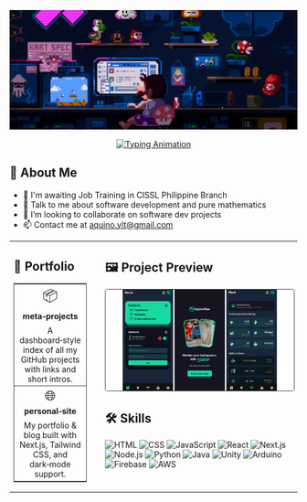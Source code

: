 <!-- Profile Cover -->
<p align="center"><img src="img/profile-cover.gif" alt="Profile Cover" /></p>

<!-- Typing SVG -->
<p align="center">
  <a href="https://github.com/DenverCoder1/readme-typing-svg">
    <img src="https://readme-typing-svg.herokuapp.com?font=IBM+Plex+Sans&color=abcdef&size=24&height=60&duration=3000&pause=1000&lines=Hello+there!;I'm+Yvan.;How+you+doin%3F;" alt="Typing Animation"/>
  </a>
</p>

## 👋 About Me
- 💼 I'm awaiting Job Training in CISSL Philippine Branch  
- 💬 Talk to me about software development and pure mathematics  
- 👯 I’m looking to collaborate on software dev projects  
- 📫 Contact me at [aquino.ylt@gmail.com](mailto:aquino.ylt@gmail.com)

<!-- two‑column layout: 30% repos, 70% preview + skills -->
<table style="width:100%; table-layout:fixed;">
  <tr>
    <!-- LEFT: 30% -->
    <td style="width:30%; vertical-align:top; padding-right:16px;">
      <h2>🔭 Portfolio</h2>
      <table cellpadding="12" cellspacing="0" style="border:1px solid #444; border-collapse:collapse; width:100%;">
        <tr>
          <td align="center" style="border-bottom:1px solid #444;">
            <a href="https://github.com/YOUR_USERNAME/meta-projects" style="text-decoration:none; color:inherit;">
              <p style="margin:0; font-size:24px;">📦</p>
              <p style="margin:4px 0 8px;"><strong>meta‑projects</strong></p>
              <p style="margin:0; font-size:14px;">A dashboard‑style index of all my GitHub projects with links and short intros.</p>
            </a>
          </td>
        </tr>
        <tr>
          <td align="center">
            <a href="https://github.com/YOUR_USERNAME/personal-site" style="text-decoration:none; color:inherit;">
              <p style="margin:0; font-size:24px;">🌐</p>
              <p style="margin:4px 0 8px;"><strong>personal‑site</strong></p>
              <p style="margin:0; font-size:14px;">My portfolio & blog built with Next.js, Tailwind CSS, and dark‑mode support.</p>
            </a>
          </td>
        </tr>
      </table>
    </td>
    <!-- RIGHT: 70% -->
    <td style="width:70%; vertical-align:top; padding-left:16px;">
      <h2>🖼️ Project Preview</h2>
      <p align="center">
        <img src="img/projects.gif"
             alt="Project Carousel"
             style="width:100%; border:1px solid #444; border-radius:4px;"/>
      </p>
      <h2>🛠 Skills</h2>
      <p>
        <img alt="HTML"     src="https://img.shields.io/badge/HTML-E34F26?style=for-the-badge&logo=html5"/>
        <img alt="CSS"      src="https://img.shields.io/badge/CSS-1572B6?style=for-the-badge&logo=css3"/>
        <img alt="JavaScript" src="https://img.shields.io/badge/JavaScript-F7DF1E?style=for-the-badge&logo=javascript"/>
        <img alt="React"    src="https://img.shields.io/badge/React-61DAFB?style=for-the-badge&logo=react"/>
        <img alt="Next.js"  src="https://img.shields.io/badge/Next.js-000000?style=for-the-badge&logo=next.js"/>
        <img alt="Node.js"  src="https://img.shields.io/badge/Node.js-339933?style=for-the-badge&logo=node.js"/>
        <img alt="Python"   src="https://img.shields.io/badge/Python-3776AB?style=for-the-badge&logo=python"/>
        <img alt="Java"     src="https://img.shields.io/badge/Java-ED8B00?style=for-the-badge&logo=java"/>
        <img alt="Unity"    src="https://img.shields.io/badge/Unity-000000?style=for-the-badge&logo=unity"/>
        <img alt="Arduino"  src="https://img.shields.io/badge/Arduino-00979D?style=for-the-badge&logo=arduino"/>
        <img alt="Firebase" src="https://img.shields.io/badge/Firebase-FFCA28?style=for-the-badge&logo=firebase"/>
        <img alt="AWS"      src="https://img.shields.io/badge/AWS-FF9900?style=for-the-badge&logo=amazon-aws"/>
      </p>
    </td>
  </tr>
</table>
